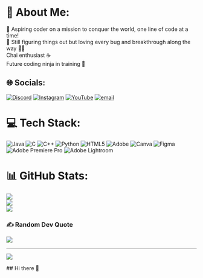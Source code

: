 # 💫 About Me:
🚀 Aspiring coder on a mission to conquer the world, one line of code at a time! <br>🌟 Still figuring things out but loving every bug and breakthrough along the way 🐞💡<br> Chai enthusiast ☕ <br>Future coding ninja in training 🥋 <br>


## 🌐 Socials:
[![Discord](https://img.shields.io/badge/Discord-%237289DA.svg?logo=discord&logoColor=white)](https://discord.gg/tirthaas_17672) [![Instagram](https://img.shields.io/badge/Instagram-%23E4405F.svg?logo=Instagram&logoColor=white)](https://instagram.com/tirtha.lmao) [![YouTube](https://img.shields.io/badge/YouTube-%23FF0000.svg?logo=YouTube&logoColor=white)](https://youtube.com/@tirthazz) [![email](https://img.shields.io/badge/Email-D14836?logo=gmail&logoColor=white)](mailto:dhartirtharaj51@gmail.com) 

# 💻 Tech Stack:
![Java](https://img.shields.io/badge/java-%23ED8B00.svg?style=for-the-badge&logo=openjdk&logoColor=white) ![C](https://img.shields.io/badge/c-%2300599C.svg?style=for-the-badge&logo=c&logoColor=white) ![C++](https://img.shields.io/badge/c++-%2300599C.svg?style=for-the-badge&logo=c%2B%2B&logoColor=white) ![Python](https://img.shields.io/badge/python-3670A0?style=for-the-badge&logo=python&logoColor=ffdd54) ![HTML5](https://img.shields.io/badge/html5-%23E34F26.svg?style=for-the-badge&logo=html5&logoColor=white) ![Adobe](https://img.shields.io/badge/adobe-%23FF0000.svg?style=for-the-badge&logo=adobe&logoColor=white) ![Canva](https://img.shields.io/badge/Canva-%2300C4CC.svg?style=for-the-badge&logo=Canva&logoColor=white) ![Figma](https://img.shields.io/badge/figma-%23F24E1E.svg?style=for-the-badge&logo=figma&logoColor=white) ![Adobe Premiere Pro](https://img.shields.io/badge/Adobe%20Premiere%20Pro-9999FF.svg?style=for-the-badge&logo=Adobe%20Premiere%20Pro&logoColor=white) ![Adobe Lightroom](https://img.shields.io/badge/Adobe%20Lightroom-31A8FF.svg?style=for-the-badge&logo=Adobe%20Lightroom&logoColor=white)
# 📊 GitHub Stats:
![](https://github-readme-stats.vercel.app/api?username=tirthzz-ctrl&theme=dark&hide_border=false&include_all_commits=true&count_private=false)<br/>
![](https://nirzak-streak-stats.vercel.app/?user=tirthzz-ctrl&theme=dark&hide_border=false)<br/>
![](https://github-readme-stats.vercel.app/api/top-langs/?username=tirthzz-ctrl&theme=dark&hide_border=false&include_all_commits=true&count_private=false&layout=compact)

### ✍️ Random Dev Quote
![](https://quotes-github-readme.vercel.app/api?type=horizontal&theme=dark)

---
[![](https://visitcount.itsvg.in/api?id=tirthzz-ctrl&icon=4&color=2)](https://visitcount.itsvg.in)

<!-- Proudly created with GPRM ( https://gprm.itsvg.in ) -->## Hi there 👋

<!--
**tirthzz-ctrl/tirthzz-ctrl** is a ✨ _special_ ✨ repository because its `README.md` (this file) appears on your GitHub profile.

Here are some ideas to get you started:

- 🔭 I’m currently working on ...
- 🌱 I’m currently learning ...
- 👯 I’m looking to collaborate on ...
- 🤔 I’m looking for help with ...
- 💬 Ask me about ...
- 📫 How to reach me: ...
- 😄 Pronouns: ...
- ⚡ Fun fact: ...
-->
